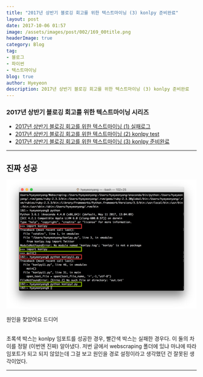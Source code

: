 ```yaml
---
title: "2017년 상반기 블로깅 회고를 위한 텍스트마이닝 (3) konlpy 준비완료"
layout: post
date: 2017-10-06 01:57
image: /assets/images/post/002/169_00title.png
headerImage: true
category: Blog
tag:
- 블로그
- 파이썬
- 텍스트마이닝
blog: true
author: Hyeyeon
description: 2017년 상반기 블로깅 회고를 위한 텍스트마이닝 (3) konlpy 준비완료
---
```


### 2017년 상반기 블로깅 회고를 위한 텍스트마이닝 시리즈

- [2017년 상반기 블로깅 회고를 위한 텍스트마이닝 (1) 실패로그](https://imyeonn.github.io/blog/blog/169/)
- [2017년 상반기 블로깅 회고를 위한 텍스트마이닝 (2) konlpy test](https://imyeonn.github.io/blog/blog/173/)
- [2017년 상반기 블로깅 회고를 위한 텍스트마이닝 (3) konlpy 준비완료](https://imyeonn.github.io/blog/blog/181/)

---

## 진짜 성공

![pic1](/assets/images/post/002/181_01.png)
<figcaption class="caption">원인을 찾았어요 드디어</figcaption>
<br>

초록색 박스는 konlpy 임포트를 성공한 경우, 빨간색 박스는 실패한 경우다. 이 둘의 차이를 정말 (이번엔 진짜) 알아냈다. 저번 글에서 webscraping 폴더에 있냐 마냐에 따라 임포트가 되고 되지 않았는데 그걸 보고 원인을 경로 설정이라고 생각했던 건 잘못된 생각이었다.

---
